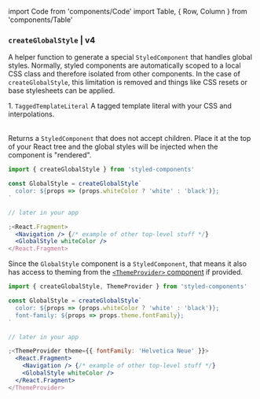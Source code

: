 import Code from 'components/Code'
import Table, { Row, Column } from 'components/Table'

### `createGlobalStyle` | v4

A helper function to generate a special `StyledComponent` that handles global styles. Normally, styled components are automatically scoped to a local CSS class and therefore isolated from other components. In the case of `createGlobalStyle`, this limitation is removed and things like CSS resets or base stylesheets can be applied.

<Table head={['Arguments', 'Description']}>
  <Row>
    <Column>
      1. <Code>TaggedTemplateLiteral</Code>
    </Column>
    <Column>A tagged template literal with your CSS and interpolations.</Column>
  </Row>
</Table>

Returns a `StyledComponent` that does not accept children. Place it at the top of your React tree and the global styles will be injected when the component is "rendered".

```jsx
import { createGlobalStyle } from 'styled-components'

const GlobalStyle = createGlobalStyle`
  color: ${props => (props.whiteColor ? 'white' : 'black')};
`

// later in your app

;<React.Fragment>
  <Navigation /> {/* example of other top-level stuff */}
  <GlobalStyle whiteColor />
</React.Fragment>
```

Since the `GlobalStyle` component is a `StyledComponent`, that means it also has access to theming from the [`<ThemeProvider>` component](/docs/api#themeprovider) if provided.

```jsx
import { createGlobalStyle, ThemeProvider } from 'styled-components'

const GlobalStyle = createGlobalStyle`
  color: ${props => (props.whiteColor ? 'white' : 'black')};
  font-family: ${props => props.theme.fontFamily};
`

// later in your app

;<ThemeProvider theme={{ fontFamily: 'Helvetica Neue' }}>
  <React.Fragment>
    <Navigation /> {/* example of other top-level stuff */}
    <GlobalStyle whiteColor />
  </React.Fragment>
</ThemeProvider>
```
